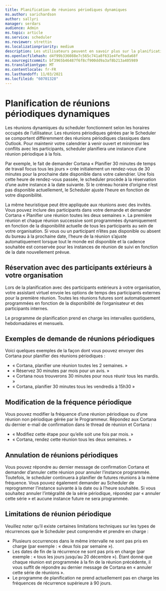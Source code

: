 ```yaml
---
title: Planification de réunions périodiques dynamiques
ms.author: sarichardson
author: sallyri
manager: serdars
audience: Admin
ms.topic: article
ms.service: scheduler
ms.reviewer: strettin
ms.localizationpriority: medium
description: Les utilisateurs peuvent en savoir plus sur la planification de réunions périodiques dynamiques.
ms.openlocfilehash: d4f99b336088e7c565c741a8f631e4fefbada68f
ms.sourcegitcommit: bf3965b46487f6f8cf900dd9a3af8b213a405989
ms.translationtype: MT
ms.contentlocale: fr-FR
ms.lasthandoff: 11/03/2021
ms.locfileid: "60701328"
---
```

# <a name="scheduling-dynamic-recurring-meetings"></a>Planification de réunions périodiques dynamiques

Les réunions dynamiques du scheduler fonctionnent selon les horaires occupés de l’utilisateur. Les réunions périodiques gérées par le Scheduler se comportent différemment des réunions périodiques classiques dans Outlook. Pour maintenir votre calendrier à venir ouvert et minimiser les conflits avec les participants, scheduler planifiera une instance d’une réunion périodique à la fois.

Par exemple, le fait de demander Cortana « Planifier 30 minutes de temps de travail focus tous les jours » crée initialement un rendez-vous de 30 minutes pour la prochaine date disponible dans votre calendrier.  Une fois cette heure de rendez-vous passée, le scheduler procède à la réservation d’une autre instance à la date suivante. Si le créneau horaire d’origine n’est pas disponible actuellement, le Scheduler ajuste l’heure en fonction de votre disponibilité.

La même heuristique peut être appliquée aux réunions avec des invités. Vous pouvez inclure des participants dans votre demande et demander Cortana « Planifier une réunion toutes les deux semaines ». La première réunion et chaque réunion successive sont programmées dynamiquement en fonction de la disponibilité actuelle de tous les participants au sein de votre organisation. Si vous ou un participant n’êtes pas disponible ou absent du bureau à la prochaine date, l’heure de la réunion s’ajuste automatiquement lorsque tout le monde est disponible et la cadence souhaitée est conservée pour les instances de réunion de suivi en fonction de la date nouvellement prévue.

## <a name="booking-with-attendees-outside-your-organization"></a>Réservation avec des participants extérieurs à votre organisation

Lors de la planification avec des participants extérieurs à votre organisation, votre assistant virtuel envoie les options de temps des participants externes pour la première réunion. Toutes les réunions futures sont automatiquement programmées en fonction de la disponibilité de l’organisateur et des participants internes.

Le programme de planification prend en charge les intervalles quotidiens, hebdomadaires et mensuels.

## <a name="examples-of-how-to-request-recurring-meetings"></a>Exemples de demande de réunions périodiques

Voici quelques exemples de la façon dont vous pouvez envoyer des Cortana pour planifier des réunions périodiques :

- « Cortana, planifier une réunion toutes les 2 semaines. »
- « Réservez 30 minutes par mois pour un avis. »
- « Cortana nous trouverons 30 minutes pour nous réunir tous les mardis. »
- « Cortana, planifier 30 minutes tous les vendredis à 15h30 »

## <a name="changing-recurring-frequency"></a>Modification de la fréquence périodique

Vous pouvez modifier la fréquence d’une réunion périodique ou d’une réunion non périodique gérée par le Programmeur. Répondez aux Cortana du dernier e-mail de confirmation dans le thread de réunion et Cortana :

- « Modifiez cette étape pour qu’elle soit une fois par mois. »
- « Cortana, rendez cette réunion tous les deux semaines. »

## <a name="cancelling-recurring-meetings"></a>Annulation de réunions périodiques

Vous pouvez répondre au dernier message de confirmation Cortana et demander d’annuler cette réunion pour annuler l’instance programmée. Toutefois, le scheduler continuera à planifier de futures réunions à la même fréquence. Vous pouvez également demander au Scheduler de reprogrammer l’instance suivante à la date ou à l’heure souhaitée. Si vous souhaitez annuler l’intégralité de la série périodique, répondez par « annuler cette série » et aucune instance future ne sera programmée.

## <a name="recurring-meeting-limitations"></a>Limitations de réunion périodique

Veuillez noter qu’il existe certaines limitations techniques sur les types de récurrences que le Scheduler peut comprendre et prendre en charge :

- Plusieurs occurrences dans le même intervalle ne sont pas pris en charge (par exemple : « deux fois par semaine »).
- Les dates de fin de la récurrence ne sont pas pris en charge (par exemple : « tous les jours jusqu’au 20 décembre »). Étant donné que chaque réunion est programmée à la fin de la réunion précédente, il vous suffit de répondre au dernier message de Cortana en « annuler cette série de réunions ».
- Le programme de planification ne prend actuellement pas en charge les fréquences de récurrence supérieure à 90 jours.
